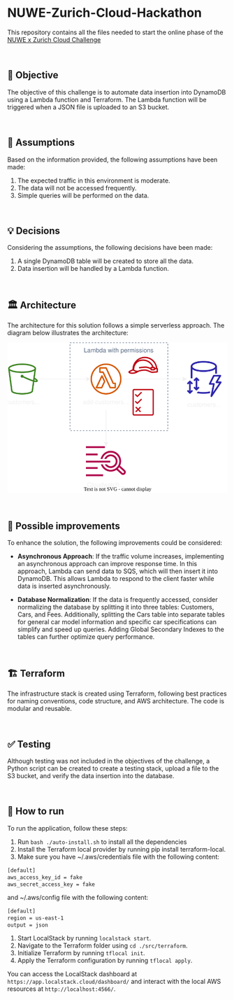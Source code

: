 # NUWE-Zurich-Cloud-Hackathon
This repository contains all the files needed to start the online phase of the [NUWE x Zurich Cloud Challenge](https://nuwe.io/dev/competitions/zurich-cloud-hackathon/online-preselection-cloud-challenge)

<br>

## 🎯 Objective
The objective of this challenge is to automate data insertion into DynamoDB using a Lambda function and Terraform. The Lambda function will be triggered when a JSON file is uploaded to an S3 bucket.

<br>

## 💭 Assumptions
Based on the information provided, the following assumptions have been made:

1. The expected traffic in this environment is moderate.
1. The data will not be accessed frequently.
1. Simple queries will be performed on the data.

<br>

## 💡 Decisions
Considering the assumptions, the following decisions have been made:

1. A single DynamoDB table will be created to store all the data.
1. Data insertion will be handled by a Lambda function.

<br>

## 🏛️ Architecture
The architecture for this solution follows a simple serverless approach. The diagram below illustrates the architecture:

<p align="center">
    <img src="./resources/simple-architecture.svg" alt="Simple Architecture" width="600"/>
</p>

<br>

## 🌟 Possible improvements
To enhance the solution, the following improvements could be considered:

- <b>Asynchronous Approach</b>: If the traffic volume increases, implementing an asynchronous approach can improve response time. In this approach, Lambda can send data to SQS, which will then insert it into DynamoDB. This allows Lambda to respond to the client faster while data is inserted asynchronously.

- <b>Database Normalization</b>: If the data is frequently accessed, consider normalizing the database by splitting it into three tables: Customers, Cars, and Fees. Additionally, splitting the Cars table into separate tables for general car model information and specific car specifications can simplify and speed up queries. Adding Global Secondary Indexes to the tables can further optimize query performance.

<br>

## 🏗️ Terraform
The infrastructure stack is created using Terraform, following best practices for naming conventions, code structure, and AWS architecture. The code is modular and reusable.

<br>

## ✅ Testing
Although testing was not included in the objectives of the challenge, a Python script can be created to create a testing stack, upload a file to the S3 bucket, and verify the data insertion into the database.

<br>

## 🚀 How to run
To run the application, follow these steps:

1. Run `bash ./auto-install.sh` to install all the dependencies
1. Install the Terraform local provider by running pip install terraform-local.
1. Make sure you have ~/.aws/credentials file with the following content:
```
[default]
aws_access_key_id = fake
aws_secret_access_key = fake
```
and ~/.aws/config file with the following content:
```
[default]
region = us-east-1
output = json
```
1. Start LocalStack by running `localstack start`.
1. Navigate to the Terraform folder using `cd ./src/terraform`.
1. Initialize Terraform by running `tflocal init`.
1. Apply the Terraform configuration by running `tflocal apply`.

You can access the LocalStack dashboard at `https://app.localstack.cloud/dashboard/` and interact with the local AWS resources at `http://localhost:4566/`.